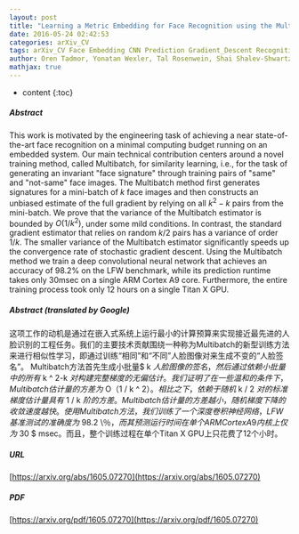 ```yaml
---
layout: post
title: "Learning a Metric Embedding for Face Recognition using the Multibatch Method"
date: 2016-05-24 02:42:53
categories: arXiv_CV
tags: arXiv_CV Face Embedding CNN Prediction Gradient_Descent Recognition Face_Recognition
author: Oren Tadmor, Yonatan Wexler, Tal Rosenwein, Shai Shalev-Shwartz, Amnon Shashua
mathjax: true
---
```


* content
{:toc}

##### Abstract
This work is motivated by the engineering task of achieving a near state-of-the-art face recognition on a minimal computing budget running on an embedded system. Our main technical contribution centers around a novel training method, called Multibatch, for similarity learning, i.e., for the task of generating an invariant "face signature" through training pairs of "same" and "not-same" face images. The Multibatch method first generates signatures for a mini-batch of $k$ face images and then constructs an unbiased estimate of the full gradient by relying on all $k^2-k$ pairs from the mini-batch. We prove that the variance of the Multibatch estimator is bounded by $O(1/k^2)$, under some mild conditions. In contrast, the standard gradient estimator that relies on random $k/2$ pairs has a variance of order $1/k$. The smaller variance of the Multibatch estimator significantly speeds up the convergence rate of stochastic gradient descent. Using the Multibatch method we train a deep convolutional neural network that achieves an accuracy of $98.2\%$ on the LFW benchmark, while its prediction runtime takes only $30$msec on a single ARM Cortex A9 core. Furthermore, the entire training process took only 12 hours on a single Titan X GPU.

##### Abstract (translated by Google)
这项工作的动机是通过在嵌入式系统上运行最小的计算预算来实现接近最先进的人脸识别的工程任务。我们的主要技术贡献围绕一种称为Multibatch的新型训练方法来进行相似性学习，即通过训练“相同”和“不同”人脸图像对来生成不变的“人脸签名”。 Multibatch方法首先生成小批量$ k $人脸图像的签名，然后通过依赖小批量中的所有$ k ^ 2-k $对构建完整梯度的无偏估计。我们证明了在一些温和的条件下，Multibatch估计量的方差为$ O（1 / k ^ 2）$。相比之下，依赖于随机$ k / 2 $对的标准梯度估计量具有$ 1 / k $阶的方差。 Multibatch估计量的方差越小，随机梯度下降的收敛速度越快。使用Multibatch方法，我们训练了一个深度卷积神经网络，LFW基准测试的准确度为$ 98.2 \％$，而其预测运行时间在单个ARM Cortex A9内核上仅为$ 30 $ msec。而且，整个训练过程在单个Titan X GPU上只花费了12个小时。

##### URL
[https://arxiv.org/abs/1605.07270](https://arxiv.org/abs/1605.07270)

##### PDF
[https://arxiv.org/pdf/1605.07270](https://arxiv.org/pdf/1605.07270)

